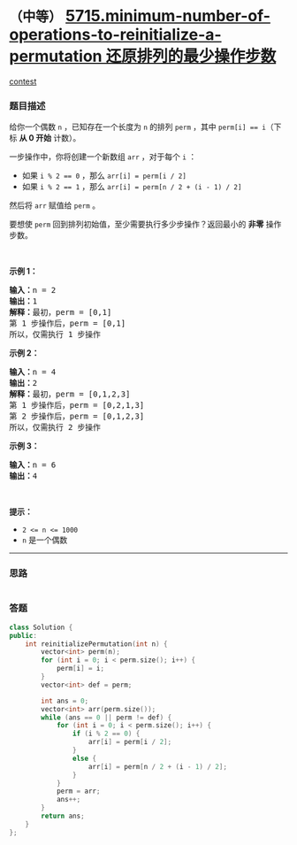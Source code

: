 # `（中等）` [5715.minimum-number-of-operations-to-reinitialize-a-permutation 还原排列的最少操作步数](https://leetcode-cn.com/problems/minimum-number-of-operations-to-reinitialize-a-permutation/)

[contest](https://leetcode-cn.com/contest/weekly-contest-234/problems/minimum-number-of-operations-to-reinitialize-a-permutation/)

### 题目描述
<p>给你一个偶数 <code>n</code>​​​​​​ ，已知存在一个长度为 <code>n</code> 的排列 <code>perm</code> ，其中 <code>perm[i] == i</code>​（下标 <strong>从 0 开始</strong> 计数）。</p>

<p>一步操作中，你将创建一个新数组 <code>arr</code> ，对于每个 <code>i</code> ：</p>

<ul>
	<li>如果 <code>i % 2 == 0</code> ，那么 <code>arr[i] = perm[i / 2]</code></li>
	<li>如果 <code>i % 2 == 1</code> ，那么 <code>arr[i] = perm[n / 2 + (i - 1) / 2]</code></li>
</ul>

<p>然后将 <code>arr</code>​​ 赋值​​给 <code>perm</code> 。</p>

<p>要想使 <code>perm</code> 回到排列初始值，至少需要执行多少步操作？返回最小的 <strong>非零</strong> 操作步数。</p>

<p>&nbsp;</p>

<p><strong>示例 1：</strong></p>

<pre><strong>输入：</strong>n = 2
<strong>输出：</strong>1
<strong>解释：</strong>最初，perm = [0,1]
第 1&nbsp;步操作后，perm = [0,1]
所以，仅需执行 1 步操作</pre>

<p><strong>示例 2：</strong></p>

<pre><strong>输入：</strong>n = 4
<strong>输出：</strong>2
<strong>解释：</strong>最初，perm = [0,1,2,3]
第 1&nbsp;步操作后，perm = [0,2,1,3]
第 2&nbsp;步操作后，perm = [0,1,2,3]
所以，仅需执行 2 步操作</pre>

<p><strong>示例 3：</strong></p>

<pre><strong>输入：</strong>n = 6
<strong>输出：</strong>4
</pre>

<p>&nbsp;</p>

<p><strong>提示：</strong></p>

<ul>
	<li><code>2 &lt;= n &lt;= 1000</code></li>
	<li><code>n</code>​​​​​​ 是一个偶数</li>
</ul>


---
### 思路
```
```



### 答题
``` C++
class Solution {
public:
    int reinitializePermutation(int n) {
        vector<int> perm(n);
        for (int i = 0; i < perm.size(); i++) {
            perm[i] = i;
        }
        vector<int> def = perm;

        int ans = 0;
        vector<int> arr(perm.size());
        while (ans == 0 || perm != def) {
            for (int i = 0; i < perm.size(); i++) {
                if (i % 2 == 0) {
                    arr[i] = perm[i / 2];
                }
                else {
                    arr[i] = perm[n / 2 + (i - 1) / 2];
                }
            }
            perm = arr;
            ans++;
        }
        return ans;
    }
};
```




